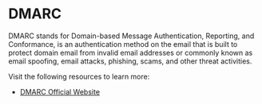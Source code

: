 # DMARC

DMARC stands for Domain-based Message Authentication, Reporting, and Conformance, is an authentication method on the email that is built to protect domain email from invalid email addresses or commonly known as email spoofing, email attacks, phishing, scams, and other threat activities.

Visit the following resources to learn more:

- [DMARC Official Website](https://dmarc.org/)